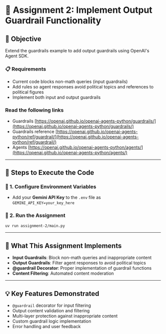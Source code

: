 # 📘 Assignment 2: Implement Output Guardrail Functionality

## 🎯 Objective
Extend the guardrails example to add output guardrails using OpenAI's Agent SDK.

### 📋 Requirements
- Current code blocks non-math queries (input guardrails)
- Add rules so agent responses avoid political topics and references to political figures
- Implement both input and output guardrails

### **Read the following links**
 - Guardrails [https://openai.github.io/openai-agents-python/guardrails/](https://openai.github.io/openai-agents-python/guardrails/)
 - Guardrails reference [https://openai.github.io/openai-agents-python/ref/guardrail/](https://openai.github.io/openai-agents-python/ref/guardrail/)
 - Agents [https://openai.github.io/openai-agents-python/agents/](https://openai.github.io/openai-agents-python/agents/)

---

## 📘 Steps to Execute the Code 

### 🔐 1. Configure Environment Variables
- Add your **Gemini API Key** to the `.env` file as `GEMINI_API_KEY=your_key_here`

### 🚀 2. Run the Assignment
```bash
uv run assignment-2/main.py
```

---

## 🔧 What This Assignment Implements
- **Input Guardrails**: Block non-math queries and inappropriate content
- **Output Guardrails**: Filter agent responses to avoid political topics
- **@guardrail Decorator**: Proper implementation of guardrail functions
- **Content Filtering**: Automated content moderation

---

## 💡 Key Features Demonstrated
- `@guardrail` decorator for input filtering
- Output content validation and filtering
- Multi-layer protection against inappropriate content
- Custom guardrail logic implementation
- Error handling and user feedback
